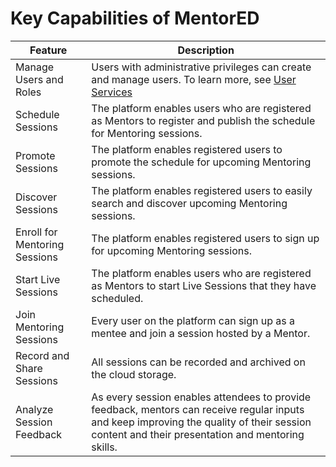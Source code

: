 # Key Capabilities of MentorED

| Feature | Description |
| ----------- | ----------- |
|Manage Users and Roles | Users with administrative privileges can create and manage users. To learn more, see [User Services](settingup-userservice.md) |
| Schedule Sessions | The platform enables users who are registered as Mentors to register and publish the schedule for Mentoring sessions. |
| Promote Sessions | The platform enables registered users to promote the schedule for upcoming Mentoring sessions.|
| Discover Sessions| The platform enables registered users to easily search and discover upcoming Mentoring sessions.|
| Enroll for Mentoring Sessions|The platform enables registered users to sign up for upcoming Mentoring sessions.|
| Start Live Sessions|The platform enables users who are registered as Mentors to start Live Sessions that they have scheduled.|
| Join Mentoring Sessions|Every user on the platform can sign up as a mentee and join a session hosted by a Mentor.|
| Record and Share Sessions|All sessions can be recorded and archived on the cloud storage.|
| Analyze Session Feedback|As every session enables attendees to provide feedback, mentors can receive regular inputs and keep improving the quality of their session content and their presentation and mentoring skills.|



